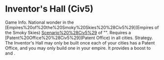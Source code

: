 # Inventor's Hall (Civ5)

Game Info.
National wonder in the [Empires%20of%20the%20Smoky%20Skies%20%28Civ5%29](Empires of the Smoky Skies) [Scenario%20%28Civ5%29](scenario) of "". Requires a [Patent%20Office%20%28Civ5%29](Patent Office) in all cities.
Strategy.
The Inventor's Hall may only be built once each of your cities has a Patent Office, and you may only build one in your empire. It provides a boost to and .